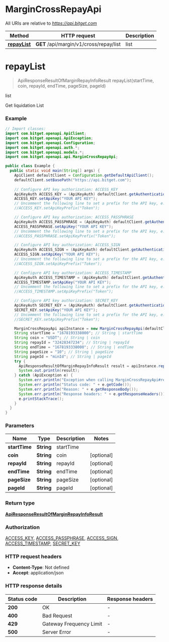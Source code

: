# MarginCrossRepayApi

All URIs are relative to *https://api.bitget.com*

| Method | HTTP request | Description |
|------------- | ------------- | -------------|
| [**repayList**](MarginCrossRepayApi.md#repayList) | **GET** /api/margin/v1/cross/repay/list | list |


<a name="repayList"></a>
# **repayList**
> ApiResponseResultOfMarginRepayInfoResult repayList(startTime, coin, repayId, endTime, pageSize, pageId)

list

Get liquidation List

### Example
```java
// Import classes:
import com.bitget.openapi.ApiClient;
import com.bitget.openapi.ApiException;
import com.bitget.openapi.Configuration;
import com.bitget.openapi.auth.*;
import com.bitget.openapi.models.*;
import com.bitget.openapi.api.MarginCrossRepayApi;

public class Example {
  public static void main(String[] args) {
    ApiClient defaultClient = Configuration.getDefaultApiClient();
    defaultClient.setBasePath("https://api.bitget.com");
    
    // Configure API key authorization: ACCESS_KEY
    ApiKeyAuth ACCESS_KEY = (ApiKeyAuth) defaultClient.getAuthentication("ACCESS_KEY");
    ACCESS_KEY.setApiKey("YOUR API KEY");
    // Uncomment the following line to set a prefix for the API key, e.g. "Token" (defaults to null)
    //ACCESS_KEY.setApiKeyPrefix("Token");

    // Configure API key authorization: ACCESS_PASSPHRASE
    ApiKeyAuth ACCESS_PASSPHRASE = (ApiKeyAuth) defaultClient.getAuthentication("ACCESS_PASSPHRASE");
    ACCESS_PASSPHRASE.setApiKey("YOUR API KEY");
    // Uncomment the following line to set a prefix for the API key, e.g. "Token" (defaults to null)
    //ACCESS_PASSPHRASE.setApiKeyPrefix("Token");

    // Configure API key authorization: ACCESS_SIGN
    ApiKeyAuth ACCESS_SIGN = (ApiKeyAuth) defaultClient.getAuthentication("ACCESS_SIGN");
    ACCESS_SIGN.setApiKey("YOUR API KEY");
    // Uncomment the following line to set a prefix for the API key, e.g. "Token" (defaults to null)
    //ACCESS_SIGN.setApiKeyPrefix("Token");

    // Configure API key authorization: ACCESS_TIMESTAMP
    ApiKeyAuth ACCESS_TIMESTAMP = (ApiKeyAuth) defaultClient.getAuthentication("ACCESS_TIMESTAMP");
    ACCESS_TIMESTAMP.setApiKey("YOUR API KEY");
    // Uncomment the following line to set a prefix for the API key, e.g. "Token" (defaults to null)
    //ACCESS_TIMESTAMP.setApiKeyPrefix("Token");

    // Configure API key authorization: SECRET_KEY
    ApiKeyAuth SECRET_KEY = (ApiKeyAuth) defaultClient.getAuthentication("SECRET_KEY");
    SECRET_KEY.setApiKey("YOUR API KEY");
    // Uncomment the following line to set a prefix for the API key, e.g. "Token" (defaults to null)
    //SECRET_KEY.setApiKeyPrefix("Token");

    MarginCrossRepayApi apiInstance = new MarginCrossRepayApi(defaultClient);
    String startTime = "1678193338000"; // String | startTime
    String coin = "USDT"; // String | coin
    String repayId = "32428347234"; // String | repayId
    String endTime = "1678193338000"; // String | endTime
    String pageSize = "10"; // String | pageSize
    String pageId = "minId"; // String | pageId
    try {
      ApiResponseResultOfMarginRepayInfoResult result = apiInstance.repayList(startTime, coin, repayId, endTime, pageSize, pageId);
      System.out.println(result);
    } catch (ApiException e) {
      System.err.println("Exception when calling MarginCrossRepayApi#repayList");
      System.err.println("Status code: " + e.getCode());
      System.err.println("Reason: " + e.getResponseBody());
      System.err.println("Response headers: " + e.getResponseHeaders());
      e.printStackTrace();
    }
  }
}
```

### Parameters

| Name | Type | Description  | Notes |
|------------- | ------------- | ------------- | -------------|
| **startTime** | **String**| startTime | |
| **coin** | **String**| coin | [optional] |
| **repayId** | **String**| repayId | [optional] |
| **endTime** | **String**| endTime | [optional] |
| **pageSize** | **String**| pageSize | [optional] |
| **pageId** | **String**| pageId | [optional] |

### Return type

[**ApiResponseResultOfMarginRepayInfoResult**](ApiResponseResultOfMarginRepayInfoResult.md)

### Authorization

[ACCESS_KEY](../README.md#ACCESS_KEY), [ACCESS_PASSPHRASE](../README.md#ACCESS_PASSPHRASE), [ACCESS_SIGN](../README.md#ACCESS_SIGN), [ACCESS_TIMESTAMP](../README.md#ACCESS_TIMESTAMP), [SECRET_KEY](../README.md#SECRET_KEY)

### HTTP request headers

 - **Content-Type**: Not defined
 - **Accept**: application/json

### HTTP response details
| Status code | Description | Response headers |
|-------------|-------------|------------------|
| **200** | OK |  -  |
| **400** | Bad Request |  -  |
| **429** | Gateway Frequency Limit |  -  |
| **500** | Server Error |  -  |

